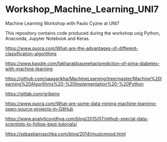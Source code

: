 # Workshop_Machine_Learning_UNI7
Machine Learning Workshop with Paulo Cyzne at UNI7

This repository contains code produced during the workshop usig Python, Anaconda, Jupyter Notebook and Keras.



https://www.quora.com/What-are-the-advantages-of-different-classification-algorithms

https://www.kaggle.com/fakharabbasmehar/prediction-of-pima-diabetes-with-machine-learning

https://github.com/saagarikha/MachineLearning/tree/master/Machine%20learning%20Algorithms%20-%20Implementation%20-%20Python

https://gitlab.com/gribeiro

https://www.quora.com/What-are-some-data-mining-machine-learning-open-source-projects-in-GitHub

https://www.analyticsvidhya.com/blog/2015/07/github-special-data-scientists-to-follow-best-tutorials/

https://sebastianraschka.com/blog/2014/musicmood.html


